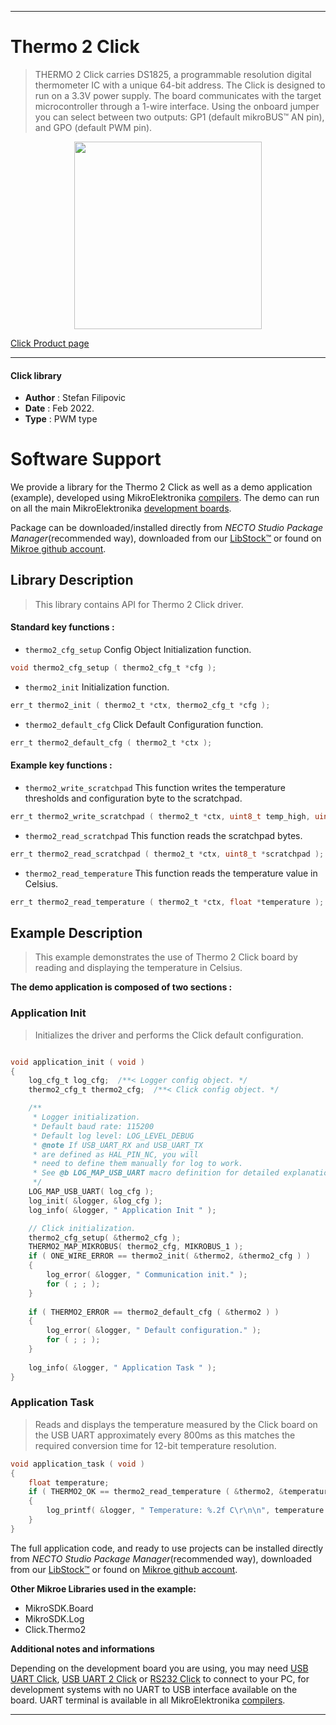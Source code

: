 
---
# Thermo 2 Click

> THERMO 2 Click carries DS1825, a programmable resolution digital thermometer IC with a unique 64-bit address. The Click is designed to run on a 3.3V power supply. The board communicates with the target microcontroller through a 1-wire interface. Using the onboard jumper you can select between two outputs: GP1 (default mikroBUS™ AN pin), and GPO (default PWM pin).

<p align="center">
  <img src="https://download.mikroe.com/images/click_for_ide/thermo2_click.png" height=300px>
</p>

[Click Product page](https://www.mikroe.com/thermo-2-click)

---


#### Click library

- **Author**        : Stefan Filipovic
- **Date**          : Feb 2022.
- **Type**          : PWM type


# Software Support

We provide a library for the Thermo 2 Click
as well as a demo application (example), developed using MikroElektronika
[compilers](https://www.mikroe.com/necto-studio).
The demo can run on all the main MikroElektronika [development boards](https://www.mikroe.com/development-boards).

Package can be downloaded/installed directly from *NECTO Studio Package Manager*(recommended way), downloaded from our [LibStock&trade;](https://libstock.mikroe.com) or found on [Mikroe github account](https://github.com/MikroElektronika/mikrosdk_click_v2/tree/master/clicks).

## Library Description

> This library contains API for Thermo 2 Click driver.

#### Standard key functions :

- `thermo2_cfg_setup` Config Object Initialization function.
```c
void thermo2_cfg_setup ( thermo2_cfg_t *cfg );
```

- `thermo2_init` Initialization function.
```c
err_t thermo2_init ( thermo2_t *ctx, thermo2_cfg_t *cfg );
```

- `thermo2_default_cfg` Click Default Configuration function.
```c
err_t thermo2_default_cfg ( thermo2_t *ctx );
```

#### Example key functions :

- `thermo2_write_scratchpad` This function writes the temperature thresholds and configuration byte to the scratchpad.
```c
err_t thermo2_write_scratchpad ( thermo2_t *ctx, uint8_t temp_high, uint8_t temp_low, uint8_t config );
```

- `thermo2_read_scratchpad` This function reads the scratchpad bytes.
```c
err_t thermo2_read_scratchpad ( thermo2_t *ctx, uint8_t *scratchpad );
```

- `thermo2_read_temperature` This function reads the temperature value in Celsius.
```c
err_t thermo2_read_temperature ( thermo2_t *ctx, float *temperature );
```

## Example Description

> This example demonstrates the use of Thermo 2 Click board by reading and displaying the temperature in Celsius.

**The demo application is composed of two sections :**

### Application Init

> Initializes the driver and performs the Click default configuration.

```c

void application_init ( void )
{
    log_cfg_t log_cfg;  /**< Logger config object. */
    thermo2_cfg_t thermo2_cfg;  /**< Click config object. */

    /** 
     * Logger initialization.
     * Default baud rate: 115200
     * Default log level: LOG_LEVEL_DEBUG
     * @note If USB_UART_RX and USB_UART_TX 
     * are defined as HAL_PIN_NC, you will 
     * need to define them manually for log to work. 
     * See @b LOG_MAP_USB_UART macro definition for detailed explanation.
     */
    LOG_MAP_USB_UART( log_cfg );
    log_init( &logger, &log_cfg );
    log_info( &logger, " Application Init " );

    // Click initialization.
    thermo2_cfg_setup( &thermo2_cfg );
    THERMO2_MAP_MIKROBUS( thermo2_cfg, MIKROBUS_1 );
    if ( ONE_WIRE_ERROR == thermo2_init( &thermo2, &thermo2_cfg ) )
    {
        log_error( &logger, " Communication init." );
        for ( ; ; );
    }
    
    if ( THERMO2_ERROR == thermo2_default_cfg ( &thermo2 ) )
    {
        log_error( &logger, " Default configuration." );
        for ( ; ; );
    }
    
    log_info( &logger, " Application Task " );
}

```

### Application Task

> Reads and displays the temperature measured by the Click board on the USB UART
approximately every 800ms as this matches the required conversion time for 12-bit temperature resolution.

```c
void application_task ( void )
{
    float temperature;
    if ( THERMO2_OK == thermo2_read_temperature ( &thermo2, &temperature ) )
    {
        log_printf( &logger, " Temperature: %.2f C\r\n\n", temperature );
    }
}
```

The full application code, and ready to use projects can be installed directly from *NECTO Studio Package Manager*(recommended way), downloaded from our [LibStock&trade;](https://libstock.mikroe.com) or found on [Mikroe github account](https://github.com/MikroElektronika/mikrosdk_click_v2/tree/master/clicks).

**Other Mikroe Libraries used in the example:**

- MikroSDK.Board
- MikroSDK.Log
- Click.Thermo2

**Additional notes and informations**

Depending on the development board you are using, you may need
[USB UART Click](https://www.mikroe.com/usb-uart-click),
[USB UART 2 Click](https://www.mikroe.com/usb-uart-2-click) or
[RS232 Click](https://www.mikroe.com/rs232-click) to connect to your PC, for
development systems with no UART to USB interface available on the board. UART
terminal is available in all MikroElektronika
[compilers](https://shop.mikroe.com/compilers).

---
